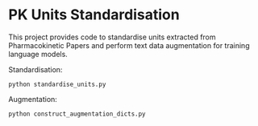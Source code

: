# PK Units Standardisation

This project provides code to standardise units extracted from Pharmacokinetic Papers and perform text data augmentation for training language models. 

Standardisation: 
```angular2html
python standardise_units.py
```

Augmentation: 
```angular2html
python construct_augmentation_dicts.py
```
